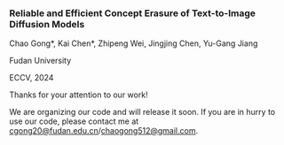 ### Reliable and Efficient Concept Erasure of Text-to-Image Diffusion Models

Chao Gong*, Kai Chen*, Zhipeng Wei, Jingjing Chen, Yu-Gang Jiang

Fudan University

ECCV, 2024

Thanks for your attention to our work!

We are organizing our code and will release it soon. If you are in hurry to use our code, please contact me at cgong20@fudan.edu.cn/chaogong512@gmail.com.
